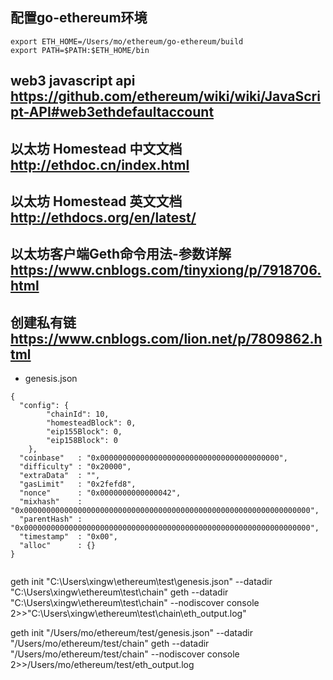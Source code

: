 ## 配置go-ethereum环境
	export ETH_HOME=/Users/mo/ethereum/go-ethereum/build
	export PATH=$PATH:$ETH_HOME/bin


## web3 javascript api https://github.com/ethereum/wiki/wiki/JavaScript-API#web3ethdefaultaccount
## 以太坊 Homestead 中文文档 http://ethdoc.cn/index.html
## 以太坊 Homestead 英文文档 http://ethdocs.org/en/latest/
## 以太坊客户端Geth命令用法-参数详解 https://www.cnblogs.com/tinyxiong/p/7918706.html


## 创建私有链 https://www.cnblogs.com/lion.net/p/7809862.html

* genesis.json
```
{
  "config": {
        "chainId": 10,
        "homesteadBlock": 0,
        "eip155Block": 0,
        "eip158Block": 0
    },
  "coinbase"   : "0x0000000000000000000000000000000000000000",
  "difficulty" : "0x20000",
  "extraData"  : "",
  "gasLimit"   : "0x2fefd8",
  "nonce"      : "0x0000000000000042",
  "mixhash"    : "0x0000000000000000000000000000000000000000000000000000000000000000",
  "parentHash" : "0x0000000000000000000000000000000000000000000000000000000000000000",
  "timestamp"  : "0x00",
  "alloc"      : {}
}


```

geth init "C:\Users\xingw\ethereum\test\genesis.json" --datadir "C:\Users\xingw\ethereum\test\chain"
geth --datadir "C:\Users\xingw\ethereum\test\chain" --nodiscover console 2>>"C:\Users\xingw\ethereum\test\chain\eth_output.log"

geth init "/Users/mo/ethereum/test/genesis.json" --datadir "/Users/mo/ethereum/test/chain"
geth --datadir "/Users/mo/ethereum/test/chain" --nodiscover console 2>>/Users/mo/ethereum/test/eth_output.log